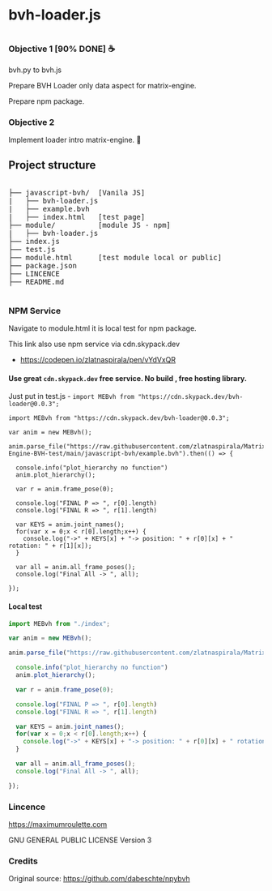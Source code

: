 
# bvh-loader.js
# 

### Objective 1 [90% DONE] ☕

bvh.py to bvh.js 

Prepare BVH Loader only data aspect for matrix-engine.

Prepare npm package.



### Objective 2
Implement loader intro matrix-engine. 🤞


## Project structure

<pre>

├── javascript-bvh/  [Vanila JS]
|   ├── bvh-loader.js
|   ├── example.bvh
|   ├── index.html   [test page]
├── module/          [module JS - npm]
|   ├── bvh-loader.js
├── index.js
├── test.js
├── module.html      [test module local or public]
├── package.json
├── LINCENCE
├── README.md

</pre>


### NPM Service

Navigate to module.html it is local test for npm package.

This link also use npm service via cdn.skypack.dev
 - https://codepen.io/zlatnaspirala/pen/vYdVxQR

#### Use great `cdn.skypack.dev` free service. No build , free hosting library.
Just put in test.js - `import MEBvh from "https://cdn.skypack.dev/bvh-loader@0.0.3";`

```
import MEBvh from "https://cdn.skypack.dev/bvh-loader@0.0.3";

var anim = new MEBvh();

anim.parse_file("https://raw.githubusercontent.com/zlatnaspirala/Matrix-Engine-BVH-test/main/javascript-bvh/example.bvh").then(() => {

  console.info("plot_hierarchy no function")
  anim.plot_hierarchy();

  var r = anim.frame_pose(0);

  console.log("FINAL P => ", r[0].length)
  console.log("FINAL R => ", r[1].length)

  var KEYS = anim.joint_names();
  for(var x = 0;x < r[0].length;x++) {
    console.log("->" + KEYS[x] + "-> position: " + r[0][x] + " rotation: " + r[1][x]);
  }

  var all = anim.all_frame_poses();
  console.log("Final All -> ", all);

});

```

#### Local test

```js
import MEBvh from "./index";

var anim = new MEBvh();

anim.parse_file("https://raw.githubusercontent.com/zlatnaspirala/Matrix-Engine-BVH-test/main/javascript-bvh/example.bvh").then(() => {

  console.info("plot_hierarchy no function")
  anim.plot_hierarchy();

  var r = anim.frame_pose(0);

  console.log("FINAL P => ", r[0].length)
  console.log("FINAL R => ", r[1].length)

  var KEYS = anim.joint_names();
  for(var x = 0;x < r[0].length;x++) {
    console.log("->" + KEYS[x] + "-> position: " + r[0][x] + " rotation: " + r[1][x]);
  }

  var all = anim.all_frame_poses();
  console.log("Final All -> ", all);

});

```

### Lincence

https://maximumroulette.com 

GNU GENERAL PUBLIC LICENSE Version 3

### Credits

Original source: https://github.com/dabeschte/npybvh
